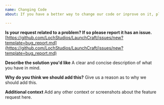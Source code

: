 ```yaml
---
name: Changing Code
about: If you have a better way to change our code or inprove on it, please, we welcome the help!

---
```


**Is your request related to a problem? If so please report it has an issue.**
[https://github.com/LochStudios/LaunchCraft/issues/new?template=bug_report.md](https://github.com/LochStudios/LaunchCraft/issues/new?template=bug_report.md)

**Describe the solution you'd like**
A clear and concise description of what you have in mind.

**Why do you think we should add this?**
Give us a reason as to why we should add this.

**Additional context**
Add any other context or screenshots about the feature request here.
